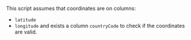 This script assumes that coordinates are on columns:
  - `latitude`
  - `longitude`
and exists a column `countryCode` to check if the 
coordinates are valid.

